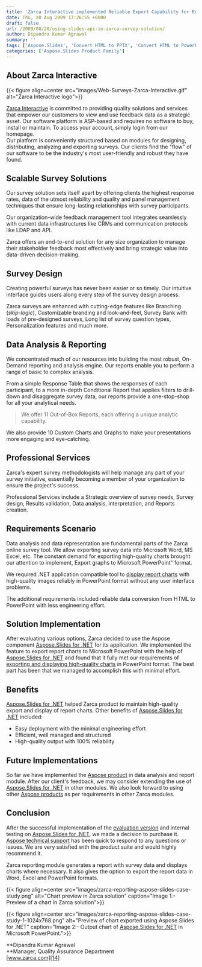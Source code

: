 ```yaml
---
title: 'Zarca Interactive implemented Reliable Export Capability for Report Charts into high-quality Images'
date: Thu, 20 Aug 2009 17:26:55 +0000
draft: false
url: /2009/08/20/using-slides-api-in-zarca-survey-solution/
author: Dipandra Kumar Agrawal
summary: ''
tags: ['Aspose.Slides', 'Convert HTML to PPTX', 'Convert HTML to PowerPoint using Aspose.Slides for .NET', 'Convert PowerPoint charts to Images using Aspose.Slides for .NET', 'Export Report charts to images in PowerPoint Slides', 'Export report charts into Images', 'Generate high quality output with reliability', 'Success Stories']
categories: ['Aspose.Slides Product Family']
---
```


## About Zarca Interactive



{{< figure align=center src="images/Web-Surveys-Zarca-Interactive.gif" alt="Zarca Interactive logo">}}


[Zarca Interactive][1] is committed to providing quality solutions and services that empower our customers to view and use feedback data as a strategic asset. Our software platform is ASP-based and requires no software to buy, install or maintain. To access your account, simply login from our homepage.  
Our platform is conveniently structured based on modules for designing, distributing, analyzing and exporting surveys. Our clients find the "flow" of our software to be the industry's most user-friendly and robust they have found.

## Scalable Survey Solutions

Our survey solution sets itself apart by offering clients the highest response rates, data of the utmost reliability and quality and panel management techniques that ensure long-lasting relationships with survey participants.

Our organization-wide feedback management tool integrates seamlessly with current data infrastructures like CRMs and communication protocols like LDAP and API.

Zarca offers an end-to-end solution for any size organization to manage their stakeholder feedback most effectively and bring strategic value into data-driven decision-making.

## Survey Design

Creating powerful surveys has never been easier or so timely. Our intuitive interface guides users along every step of the survey design process.

Zarca surveys are enhanced with cutting-edge features like Branching (_skip-logic_), Customizable branding and look-and-feel, Survey Bank with loads of pre-designed surveys, Long list of survey question types, Personalization features and much more.

## Data Analysis & Reporting

We concentrated much of our resources into building the most robust, On-Demand reporting and analysis engine. Our reports enable you to perform a range of basic to complex analysis.

From a simple Response Table that shows the responses of each participant, to a more in-depth Conditional Report that applies filters to drill-down and disaggregate survey data, our reports provide a one-stop-shop for all your analytical needs.

> We offer 11 Out-of-Box Reports, each offering a unique analytic capability.

We also provide 10 Custom Charts and Graphs to make your presentations more engaging and eye-catching.

## Professional Services

Zarca's expert survey methodologists will help manage any part of your survey initiative, essentially becoming a member of your organization to ensure the project's success.

Professional Services include a Strategic overview of survey needs, Survey design, Results validation, Data analysis, interpretation, and Reports creation.

## Requirements Scenario

Data analysis and data representation are fundamental parts of the Zarca online survey tool. We allow exporting survey data into Microsoft Word, MS Excel, etc. The constant demand for exporting high-quality charts brought our attention to implement, Export graphs to Microsoft PowerPoint‟ format.

We required .NET application compatible tool to [display report charts][2] with high-quality images reliably in PowerPoint format without any user interface problems.

The additional requirements included reliable data conversion from HTML to PowerPoint with less engineering effort.

## Solution Implementation

After evaluating various options, Zarca decided to use the Aspose component [Aspose.Slides for .NET][3] for its application. We implemented the feature to export report charts to Microsoft PowerPoint with the help of [Aspose.Slides for .NET][4] and found that it fully met our requirements of [exporting and displaying high-quality charts][5] in PowerPoint format. The best part has been that we managed to accomplish this with minimal effort.

## Benefits

[Aspose.Slides for .NET][6] helped Zarca product to maintain high-quality export and display of report charts. Other benefits of [Aspose.Slides for .NET][7] included:

*   Easy deployment with the minimal engineering effort
*   Efficient, well managed and structured
*   High-quality output with 100% reliability

## Future Implementations

So far we have implemented the [Aspose product][8] in data analysis and report module. After our client's feedback, we may consider extending the use of [Aspose.Slides for .NET][9] in other modules. We also look forward to using other [Aspose products][10] as per requirements in other Zarca modules.

## Conclusion

After the successful implementation of the [evaluation version][11] and internal testing on [Aspose.Slides for .NET][12], we made a decision to purchase it. [Aspose technical support][13] has been quick to respond to any questions or issues. We are very satisfied with the product suite and would highly recommend it.

Zarca reporting module generates a report with survey data and displays charts where necessary. It also gives the option to export the report data in Word, Excel and PowerPoint formats.



{{< figure align=center src="images/zarca-reporting-aspose-slides-case-study.png" alt="Chart preview in Zarca solution" caption="Image 1:- Preview of a chart in Zarca solution">}}




{{< figure align=center src="images/zarca-reporting-aspose-slides-case-study-1-1024x768.png" alt="Preview of chart exported using Aspose.Slides for .NET" caption="Image 2:- Output chart of [Aspose.Slides for .NET](https://products.aspose.com/slides/net) in Microsoft PowerPoint.">}}


**Dipandra Kumar Agrawal  
**Manager, Quality Assurance Department  
[www.zarca.com][14]




[1]: https://www.zarca.com/
[2]: https://docs.aspose.com/display/slidesnet/Powerpoint+Charts
[3]: https://products.aspose.com/slides/net
[4]: https://products.aspose.com/slides/net
[5]: https://docs.aspose.com/display/slidesnet/Powerpoint+Charts
[6]: https://products.aspose.com/slides/net
[7]: https://products.aspose.com/slides/net
[8]: https://products.aspose.com/
[9]: https://products.aspose.com/slides/net
[10]: https://products.aspose.com/
[11]: https://downloads.aspose.com/slides/net
[12]: https://products.aspose.com/slides/net
[13]: https://forum.aspose.com/c/slides
[14]: http://www.zarca.com




